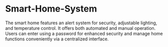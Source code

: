 # Smart-Home-System
The smart home features an alert system for security, adjustable lighting, and temperature control. It offers both automated and manual operation. Users can enter using a password for enhanced security and manage home functions conveniently via a centralized interface.
